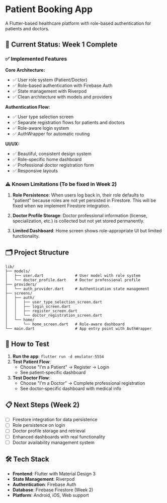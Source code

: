 # Patient Booking App

A Flutter-based healthcare platform with role-based authentication for patients and doctors.

## 🎯 Current Status: Week 1 Complete

### ✅ Implemented Features

**Core Architecture:**

- ✅ User role system (Patient/Doctor)
- ✅ Role-based authentication with Firebase Auth
- ✅ State management with Riverpod
- ✅ Clean architecture with models and providers

**Authentication Flow:**

- ✅ User type selection screen
- ✅ Separate registration flows for patients and doctors
- ✅ Role-aware login system
- ✅ AuthWrapper for automatic routing

**UI/UX:**

- ✅ Beautiful, consistent design system
- ✅ Role-specific home dashboard
- ✅ Professional doctor registration form
- ✅ Responsive layouts

### ⚠️ Known Limitations (To be fixed in Week 2)

1. **Role Persistence**: When users log back in, their role defaults to "patient" because roles are not yet persisted in Firestore. This will be fixed when we implement Firestore integration.

2. **Doctor Profile Storage**: Doctor professional information (license, specialization, etc.) is collected but not yet stored permanently.

3. **Limited Dashboard**: Home screen shows role-appropriate UI but limited functionality.

## 🗂️ Project Structure

```
lib/
├── models/
│   ├── user.dart              # User model with role system
│   └── doctor_profile.dart    # Doctor professional profile
├── providers/
│   └── auth_provider.dart     # Authentication state management
├── screens/
│   ├── auth/
│   │   ├── user_type_selection_screen.dart
│   │   ├── login_screen.dart
│   │   ├── register_screen.dart
│   │   └── doctor_registration_screen.dart
│   └── home/
│       └── home_screen.dart   # Role-aware dashboard
└── main.dart                  # App entry point with AuthWrapper
```

## 🚀 How to Test

1. **Run the app**: `flutter run -d emulator-5554`
2. **Test Patient Flow**:
   - Choose "I'm a Patient" → Register → Login
   - See patient-specific dashboard
3. **Test Doctor Flow**:
   - Choose "I'm a Doctor" → Complete professional registration
   - See doctor-specific dashboard with medical info

## 📋 Next Steps (Week 2)

- [ ] Firestore integration for data persistence
- [ ] Role persistence on login
- [ ] Doctor profile storage and retrieval
- [ ] Enhanced dashboards with real functionality
- [ ] Doctor availability management system

## 🛠️ Tech Stack

- **Frontend**: Flutter with Material Design 3
- **State Management**: Riverpod
- **Authentication**: Firebase Auth
- **Database**: Firebase Firestore (Week 2)
- **Platform**: Android, iOS, Web support
